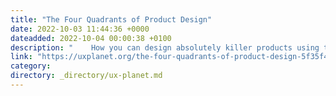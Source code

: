 ```yaml
---
title: "The Four Quadrants of Product Design"
date: 2022-10-03 11:44:36 +0000
dateadded: 2022-10-04 00:00:38 +0100
description: "    How you can design absolutely killer products using the four-quadrants framework for your next project.  Continue reading on UX Planet »  "
link: "https://uxplanet.org/the-four-quadrants-of-product-design-5f35f4222118?source=rss----819cc2aaeee0---4"
category:
directory: _directory/ux-planet.md
---
```

